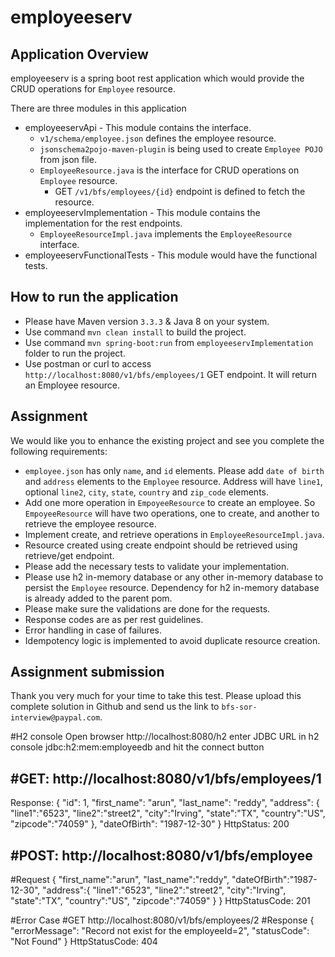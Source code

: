 # employeeserv

## Application Overview
employeeserv is a spring boot rest application which would provide the CRUD operations for `Employee` resource.

There are three modules in this application
- employeeservApi - This module contains the interface.
	- `v1/schema/employee.json` defines the employee resource.
	- `jsonschema2pojo-maven-plugin` is being used to create `Employee POJO` from json file.
	- `EmployeeResource.java` is the interface for CRUD operations on `Employee` resource.
		- GET `/v1/bfs/employees/{id}` endpoint is defined to fetch the resource.
- employeeservImplementation - This module contains the implementation for the rest endpoints.
	- `EmployeeResourceImpl.java` implements the `EmployeeResource` interface.
- employeeservFunctionalTests - This module would have the functional tests.

## How to run the application
- Please have Maven version `3.3.3` & Java 8 on your system.
- Use command `mvn clean install` to build the project.
- Use command `mvn spring-boot:run` from `employeeservImplementation` folder to run the project.
- Use postman or curl to access `http://localhost:8080/v1/bfs/employees/1` GET endpoint. It will return an Employee resource.

## Assignment
We would like you to enhance the existing project and see you complete the following requirements:

- `employee.json` has only `name`, and `id` elements. Please add `date of birth` and `address` elements to the `Employee` resource. Address will have `line1`, optional `line2`, `city`, `state`, `country` and `zip_code` elements.
- Add one more operation in `EmpoyeeResource` to create an employee. So `EmpoyeeResource` will have two operations, one to create, and another to retrieve the employee resource.
- Implement create, and retrieve operations in `EmployeeResourceImpl.java`.
- Resource created using create endpoint should be retrieved using retrieve/get endpoint.
- Please add the necessary tests to validate your implementation.
- Please use h2 in-memory database or any other in-memory database to persist the `Employee` resource. Dependency for h2 in-memory database is already added to the parent pom.
- Please make sure the validations are done for the requests.
- Response codes are as per rest guidelines.
- Error handling in case of failures.
- Idempotency logic is implemented to avoid duplicate resource creation.

## Assignment submission
Thank you very much for your time to take this test. Please upload this complete solution in Github and send us the link to `bfs-sor-interview@paypal.com`.

#H2 console
Open browser http://localhost:8080/h2
enter JDBC URL  in h2 console jdbc:h2:mem:employeedb
and hit the connect button

#GET: http://localhost:8080/v1/bfs/employees/1
-----------------------------------------------
Response:
{
    "id": 1,
    "first_name": "arun",
    "last_name": "reddy",
    "address": {
        "line1":"6523",
        "line2":"street2",
        "city":"Irving",
        "state":"TX",
        "country":"US",
        "zipcode":"74059"
    },
    "dateOfBirth": "1987-12-30"
}
HttpStatus: 200

#POST: http://localhost:8080/v1/bfs/employee
---------------------------------------------
#Request
{
	"first_name":"arun",
	"last_name":"reddy",
	"dateOfBirth":"1987-12-30",
	"address":{
			"line1":"6523",
			"line2":"street2",
			"city":"Irving",
			"state":"TX",
			"country":"US",
			"zipcode":"74059"
	}
}
HttpStatusCode: 201

#Error Case
#GET http://localhost:8080/v1/bfs/employees/2
#Response
{
    "errorMessage": "Record not exist for the employeeId=2",
    "statusCode": "Not Found"
}
HttpStatusCode: 404
